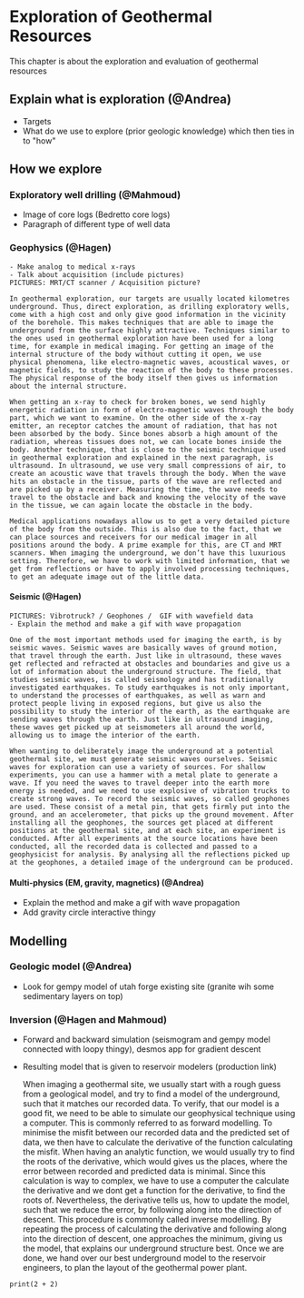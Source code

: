 # Exploration of Geothermal Resources

This chapter is about the exploration and evaluation of geothermal resources

 ## Explain what is exploration (@Andrea)
 - Targets 
 - What do we use to explore (prior geologic knowledge) 
 which then ties in to "how"
 
 ## How we explore
 ### Exploratory well drilling (@Mahmoud)
- Image of core logs (Bedretto core logs)
- Paragraph of different type of well data 
 ### Geophysics (@Hagen)
    - Make analog to medical x-rays
    - Talk about acquisition (include pictures)
    PICTURES: MRT/CT scanner / Acquisition picture?

    In geothermal exploration, our targets are usually located kilometres underground. Thus, direct exploration, as drilling exploratory wells, come with a high cost and only give good information in the vicinity of the borehole. This makes techniques that are able to image the underground from the surface highly attractive. Techniques similar to the ones used in geothermal exploration have been used for a long time, for example in medical imaging. For getting an image of the internal structure of the body without cutting it open, we use physical phenomena, like electro-magnetic waves, acoustical waves, or magnetic fields, to study the reaction of the body to these processes. The physical response of the body itself then gives us information about the internal structure.

    When getting an x-ray to check for broken bones, we send highly energetic radiation in form of electro-magnetic waves through the body part, which we want to examine. On the other side of the x-ray emitter, an receptor catches the amount of radiation, that has not been absorbed by the body. Since bones absorb a high amount of the radiation, whereas tissues does not, we can locate bones inside the body. Another technique, that is close to the seismic technique used in geothermal exploration and explained in the next paragraph, is ultrasound. In ultrasound, we use very small compressions of air, to create an acoustic wave that travels through the body. When the wave hits an obstacle in the tissue, parts of the wave are reflected and are picked up by a receiver. Measuring the time, the wave needs to travel to the obstacle and back and knowing the velocity of the wave in the tissue, we can again locate the obstacle in the body.

    Medical applications nowadays allow us to get a very detailed picture of the body from the outside. This is also due to the fact, that we can place sources and receivers for our medical imager in all positions around the body. A prime example for this, are CT and MRT scanners. When imaging the underground, we don’t have this luxurious setting. Therefore, we have to work with limited information, that we get from reflections or have to apply involved processing techniques, to get an adequate image out of the little data.


 #### Seismic (@Hagen)
    PICTURES: Vibrotruck? / Geophones /  GIF with wavefield data
    - Explain the method and make a gif with wave propagation 

    One of the most important methods used for imaging the earth, is by seismic waves. Seismic waves are basically waves of ground motion, that travel through the earth. Just like in ultrasound, these waves get reflected and refracted at obstacles and boundaries and give us a lot of information about the underground structure. The field, that studies seismic waves, is called seismology and has traditionally investigated earthquakes. To study earthquakes is not only important, to understand the processes of earthquakes, as well as warn and protect people living in exposed regions, but give us also the possibility to study the interior of the earth, as the earthquake are sending waves through the earth. Just like in ultrasound imaging, these waves get picked up at seismometers all around the world, allowing us to image the interior of the earth.

    When wanting to deliberately image the underground at a potential geothermal site, we must generate seismic waves ourselves. Seismic waves for exploration can use a variety of sources. For shallow experiments, you can use a hammer with a metal plate to generate a wave. If you need the waves to travel deeper into the earth more energy is needed, and we need to use explosive of vibration trucks to create strong waves. To record the seismic waves, so called geophones are used. These consist of a metal pin, that gets firmly put into the ground, and an accelerometer, that picks up the ground movement. After installing all the geophones, the sources get placed at different positions at the geothermal site, and at each site, an experiment is conducted. After all experiments at the source locations have been conducted, all the recorded data is collected and passed to a geophysicist for analysis. By analysing all the reflections picked up at the geophones, a detailed image of the underground can be produced.

 #### Multi-physics (EM, gravity, magnetics) (@Andrea)
 - Explain the method and make a gif with wave propagation 
 - Add gravity circle interactive thingy
 
## Modelling
 ### Geologic model (@Andrea)
 - Look for gempy model of utah forge existing site (granite wih some sedimentary layers on top)
 ### Inversion (@Hagen and Mahmoud)
- Forward and backward simulation (seismogram and gempy model connected with loopy thingy), desmos app for gradient descent
- Resulting model that is given to reservoir modelers (production link)

    When imaging a geothermal site, we usually start with a rough guess from a geological model, and try to find a model of the underground, such that it matches our recorded data. To verify, that our model is a good fit, we need to be able to simulate our geophysical technique using a computer. This is commonly referred to as forward modelling. To minimise the misfit between our recorded data and the predicted set of data, we then have to calculate the derivative of the function calculating the misfit. When having an analytic function, we would usually try to find the roots of the derivative, which would gives us the places, where the error between recorded and predicted data is minimal. Since this calculation is way to complex, we have to use a computer the calculate the derivative and we dont get a function for the derivative, to find the roots of. Nevertheless, the derivative tells us, how to update the model, such that we reduce the error, by following along into the direction of descent. This procedure is commonly called inverse modelling. By repeating the process of calculating the derivative and following along into the direction of descent, one approaches the minimum, giving us the model, that explains our underground structure best. Once we are done, we hand over our best underground model to the reservoir engineers, to plan the layout of the geothermal power plant.

```{code-cell}
print(2 + 2)
```